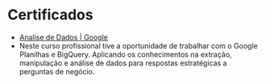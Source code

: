 # Certificados


- [Analise de Dados | Google](https://github.com/rodrigo-fernandes092/Certificados/blob/main/Data%20Analytics/Rodrigo%20Fernandes%20Silva%20-%20Certificado%20Google%20Analise%20Dados.pdf)
- Neste curso profissional tive a oportunidade de trabalhar com o Google Planilhas e BigQuery. Aplicando os conhecimentos na                       extração, manipulação e análise de dados para respostas estratégicas a perguntas de negócio.
